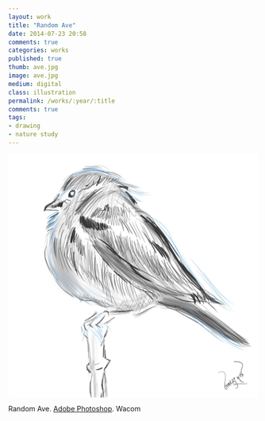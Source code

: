 ```yaml
---
layout: work
title: "Random Ave"
date: 2014-07-23 20:58
comments: true
categories: works
published: true
thumb: ave.jpg
image: ave.jpg
medium: digital
class: illustration
permalink: /works/:year/:title
comments: true
tags:
- drawing
- nature study
---
```

<img src="/images/works/ave.jpg" align="middle"/>

Random Ave. [Adobe Photoshop](https://www.facebook.com/Photoshop). Wacom